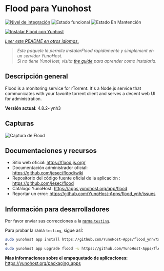 <!--
Este archivo README esta generado automaticamente<https://github.com/YunoHost/apps/tree/master/tools/readme_generator>
No se debe editar a mano.
-->

# Flood para Yunohost

[![Nivel de integración](https://apps.yunohost.org/badge/integration/flood)](https://ci-apps.yunohost.org/ci/apps/flood/)
![Estado funcional](https://apps.yunohost.org/badge/state/flood)
![Estado En Mantención](https://apps.yunohost.org/badge/maintained/flood)

[![Instalar Flood con Yunhost](https://install-app.yunohost.org/install-with-yunohost.svg)](https://install-app.yunohost.org/?app=flood)

*[Leer este README en otros idiomas.](./ALL_README.md)*

> *Este paquete le permite instalarFlood rapidamente y simplement en un servidor YunoHost.*  
> *Si no tiene YunoHost, visita [the guide](https://yunohost.org/install) para aprender como instalarla.*

## Descripción general

Flood is a monitoring service for rTorrent. It's a Node.js service that communicates with your favorite torrent client and serves a decent web UI for administration.

**Versión actual:** 4.8.2~ynh3

## Capturas

![Captura de Flood](./doc/screenshots/screenshot.png)

## Documentaciones y recursos

- Sitio web oficial: <https://flood.js.org/>
- Documentación administrador oficial: <https://github.com/jesec/flood/wiki>
- Repositorio del código fuente oficial de la aplicación : <https://github.com/jesec/flood>
- Catálogo YunoHost: <https://apps.yunohost.org/app/flood>
- Reportar un error: <https://github.com/YunoHost-Apps/flood_ynh/issues>

## Información para desarrolladores

Por favor enviar sus correcciones a la [rama `testing`](https://github.com/YunoHost-Apps/flood_ynh/tree/testing).

Para probar la rama `testing`, sigue asÍ:

```bash
sudo yunohost app install https://github.com/YunoHost-Apps/flood_ynh/tree/testing --debug
o
sudo yunohost app upgrade flood -u https://github.com/YunoHost-Apps/flood_ynh/tree/testing --debug
```

**Mas informaciones sobre el empaquetado de aplicaciones:** <https://yunohost.org/packaging_apps>
